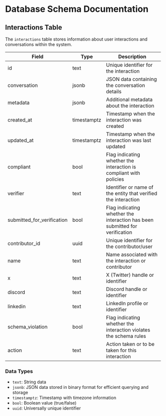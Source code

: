 # Database Schema Documentation

## Interactions Table

The `interactions` table stores information about user interactions and conversations within the system.

| Field | Type | Description |
|-------|------|-------------|
| id | text | Unique identifier for the interaction |
| conversation | jsonb | JSON data containing the conversation details |
| metadata | jsonb | Additional metadata about the interaction |
| created_at | timestamptz | Timestamp when the interaction was created |
| updated_at | timestamptz | Timestamp when the interaction was last updated |
| compliant | bool | Flag indicating whether the interaction is compliant with policies |
| verifier | text | Identifier or name of the entity that verified the interaction |
| submitted_for_verification | bool | Flag indicating whether the interaction has been submitted for verification |
| contributor_id | uuid | Unique identifier for the contributor/user |
| name | text | Name associated with the interaction or contributor |
| x | text | X (Twitter) handle or identifier |
| discord | text | Discord handle or identifier |
| linkedin | text | LinkedIn profile or identifier |
| schema_violation | bool | Flag indicating whether the interaction violates the schema rules |
| action | text | Action taken or to be taken for this interaction |

### Data Types
- `text`: String data
- `jsonb`: JSON data stored in binary format for efficient querying and storage
- `timestamptz`: Timestamp with timezone information
- `bool`: Boolean value (true/false)
- `uuid`: Universally unique identifier
